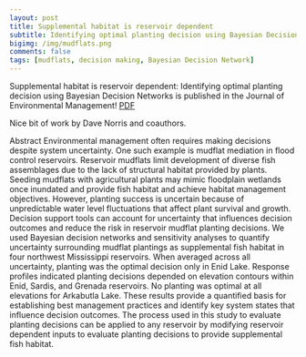 ```yaml
---
layout: post
title: Supplemental habitat is reservoir dependent
subtitle: Identifying optimal planting decision using Bayesian Decision Networks!
bigimg: /img/mudflats.png
comments: false
tags: [mudflats, decision making, Bayesian Decision Network]
---
```



Supplemental habitat is reservoir dependent: Identifying optimal planting decision using Bayesian Decision Networks is published
in the Journal of Environmental Management! [PDF](https://authors.elsevier.com/a/1eAUk14Z6thR8)

Nice bit of work by Dave Norris and coauthors. 

Abstract
Environmental management often requires making decisions despite system uncertainty. One such example is mudflat mediation in flood control reservoirs. Reservoir mudflats limit development of diverse fish assemblages due to the lack of structural habitat provided by plants. Seeding mudflats with agricultural plants may mimic floodplain wetlands once inundated and provide fish habitat and achieve habitat management objectives. However, planting success is uncertain because of unpredictable water level fluctuations that affect plant survival and growth. Decision support tools can account for uncertainty that influences decision outcomes and reduce the risk in reservoir mudflat planting decisions. We used Bayesian decision networks and sensitivity analyses to quantify uncertainty surrounding mudflat plantings as supplemental fish habitat in four northwest Mississippi reservoirs. When averaged across all uncertainty, planting was the optimal decision only in Enid Lake. Response profiles indicated planting decisions depended on elevation contours within Enid, Sardis, and Grenada reservoirs. No planting was optimal at all elevations for Arkabutla Lake. These results provide a quantified basis for establishing best management practices and identify key system states that influence decision outcomes. The process used in this study to evaluate planting decisions can be applied to any reservoir by modifying reservoir dependent inputs to evaluate planting decisions to provide supplemental fish habitat.